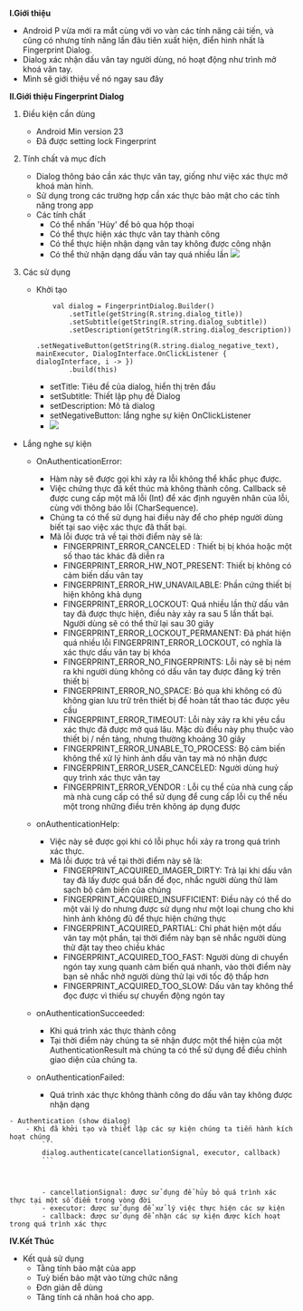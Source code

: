**I.Giới thiệu**
   - Android P vừa mới ra mắt cùng với vo vàn các tính năng cải tiến, và cũng có nhưng tính năng lần đâu tiên xuất hiện, điển hình nhất là Fingerprint Dialog. 
   - Dialog xác nhận dấu vân tay người dùng, nó hoạt động như trình mở khoá vân tay.
   - Mình sẽ giới thiệu về nó ngay sau đây

**II.Giới thiệu Fingerprint Dialog**
1. Điều kiện cần dùng
    - Android Min version 23
    - Đã được setting lock Fingerprint
2. Tính chất và mục đích
    - Dialog thông báo cần xác thực vân tay, giống như việc xác thực mở khoá màn hình.
    - Sử dụng trong các trường hợp cần xác thực bảo mật cho các tính năng trong app 
    - Các tính chất
        - Có thể nhấn 'Hủy' để bỏ qua hộp thoại
        - Có thể thực hiện xác thực vân tay thành công
        - Có thể thực hiện nhận dạng vân tay không được công nhận
        - Có thể thử nhận dạng dấu vân tay quá nhiều lần
 ![](https://images.viblo.asia/289197cc-49d6-4d84-9da0-8c618713d88d.png)
 
 3. Các sử dụng
    - Khởi tạo
        ```
            val dialog = FingerprintDialog.Builder()
                .setTitle(getString(R.string.dialog_title))
                .setSubtitle(getString(R.string.dialog_subtitle))
                .setDescription(getString(R.string.dialog_description))
                .setNegativeButton(getString(R.string.dialog_negative_text), mainExecutor, DialogInterface.OnClickListener { dialogInterface, i -> })
                .build(this) 
        ```
   
         - setTitle: Tiêu đề của dialog, hiển thị trên đầu
         - setSubtitle: Thiết lập phụ đề Dialog
         - setDescription: Mô tả dialog
         - setNegativeButton: lắng nghe sự kiện OnClickListener
         - ![](https://images.viblo.asia/ae762f83-059e-4c8c-a47f-8f05729d3410.png)

   - Lắng nghe sự kiện
       - OnAuthenticationError: 
           - Hàm này sẽ được gọi khi xảy ra lỗi không thể khắc phục được. 
           - Việc chứng thực đã kết thúc mà không thành công. Callback sẽ được cung cấp một mã lỗi (Int) để xác định nguyên nhân của lỗi, cùng với thông báo lỗi (CharSequence). 
           - Chúng ta có thể sử dụng hai điều này để cho phép người dùng biết tại sao việc xác thực đã thất bại. 
           - Mã lỗi được trả về tại thời điểm này sẽ là:
               - FINGERPRINT_ERROR_CANCELED : Thiết bị bị khóa hoặc một số thao tác khác đã diễn ra
               - FINGERPRINT_ERROR_HW_NOT_PRESENT: Thiết bị không có cảm biến dấu vân tay
               - FINGERPRINT_ERROR_HW_UNAVAILABLE: Phần cứng thiết bị hiện không khả dụng
               - FINGERPRINT_ERROR_LOCKOUT: Quá nhiều lần thử dấu vân tay đã được thực hiện, điều này xảy ra sau 5 lần thất bại. Người dùng sẽ có thể thử lại sau 30 giây
               - FINGERPRINT_ERROR_LOCKOUT_PERMANENT: Đã phát hiện quá nhiều lỗi FINGERPRINT_ERROR_LOCKOUT, có nghĩa là xác thực dấu vân tay bị khóa
               - FINGERPRINT_ERROR_NO_FINGERPRINTS: Lỗi này sẽ bị ném ra khi người dùng không có dấu vân tay được đăng ký trên thiết bị
               - FINGERPRINT_ERROR_NO_SPACE: Bỏ qua khi không có đủ không gian lưu trữ trên thiết bị để hoàn tất thao tác được yêu cầu
               - FINGERPRINT_ERROR_TIMEOUT: Lỗi này xảy ra khi yêu cầu xác thực đã được mở quá lâu. Mặc dù điều này phụ thuộc vào thiết bị / nền tảng, nhưng thường khoảng 30 giây
               - FINGERPRINT_ERROR_UNABLE_TO_PROCESS: Bộ cảm biến không thể xử lý hình ảnh dấu vân tay mà nó nhận được
               - FINGERPRINT_ERROR_USER_CANCELED: Người dùng huỷ quy trình xác thực vân tay
               - FINGERPRINT_ERROR_VENDOR : Lỗi cụ thể của nhà cung cấp mà nhà cung cấp có thể sử dụng để cung cấp lỗi cụ thể nếu một trong những điều trên không áp dụng được

        - onAuthenticationHelp: 
            - Việc này sẽ được gọi khi có lỗi phục hồi xảy ra trong quá trình xác thực. 
            - Mã lỗi được trả về tại thời điểm này sẽ là:
                - FINGERPRINT_ACQUIRED_IMAGER_DIRTY: Trả lại khi dấu vân tay đã lấy được quá bẩn để đọc, nhắc người dùng thử làm sạch bộ cảm biến của chúng
                - FINGERPRINT_ACQUIRED_INSUFFICIENT: Điều này có thể do một vài lý do nhưng được sử dụng như một loại chung cho khi hình ảnh không đủ để thực hiện chứng thực
                - FINGERPRINT_ACQUIRED_PARTIAL: Chỉ phát hiện một dấu vân tay một phần, tại thời điểm này bạn sẽ nhắc người dùng thử đặt tay theo chiều khác
                - FINGERPRINT_ACQUIRED_TOO_FAST: Người dùng di chuyển ngón tay xung quanh cảm biến quá nhanh, vào thời điểm này bạn sẽ nhắc nhở người dùng thử lại với tốc độ thấp hơn
                - FINGERPRINT_ACQUIRED_TOO_SLOW: Dấu vân tay không thể đọc được vì thiếu sự chuyển động ngón tay

        - onAuthenticationSucceeded:
            - Khi quá trình xác thực thành công
            - Tại thời điểm này chúng ta sẽ nhận được một thể hiện của một AuthenticationResult mà chúng ta có thể sử dụng để điều chỉnh giao diện của chúng ta.
        
        - onAuthenticationFailed:
            - Quá trình xác thực không thành công do dấu vân tay không được nhận dạng

    - Authentication (show dialog)
        - Khi đã khởi tạo và thiết lập các sự kiện chúng ta tiến hành kích hoạt chúng
            ```
            dialog.authenticate(cancellationSignal, executor, callback)
            ```
        
        
 
            - cancellationSignal: được sử dụng để hủy bỏ quá trình xác thực tại một số điểm trong vòng đời 
            - executor: được sử dụng để xử lý việc thực hiện các sự kiện 
            - callback: được sử dụng để nhận các sự kiện được kích hoạt trong quá trình xác thực
    
**IV.Kết Thúc**
- Kết quả sử dụng
    - Tằng tính bảo mật của app 
    - Tuỳ biến bảo mật vào từng chức năng
    - Đơn giản dễ dùng
    - Tăng tính cá nhân hoá cho app.